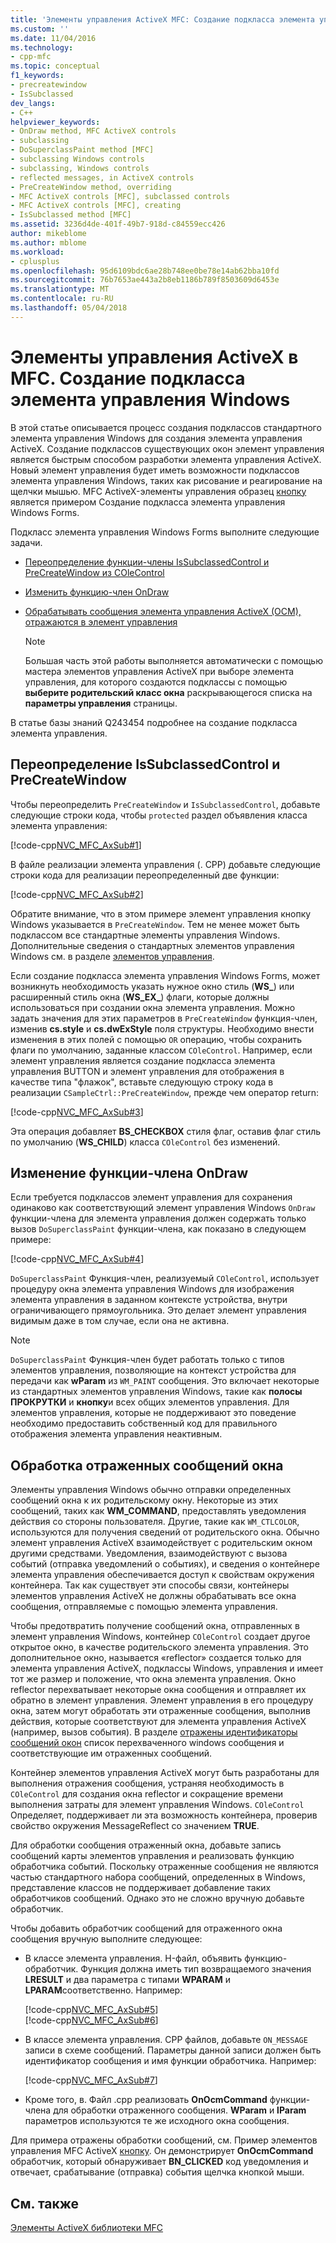```yaml
---
title: 'Элементы управления ActiveX MFC: Создание подкласса элемента управления Windows | Документы Microsoft'
ms.custom: ''
ms.date: 11/04/2016
ms.technology:
- cpp-mfc
ms.topic: conceptual
f1_keywords:
- precreatewindow
- IsSubclassed
dev_langs:
- C++
helpviewer_keywords:
- OnDraw method, MFC ActiveX controls
- subclassing
- DoSuperclassPaint method [MFC]
- subclassing Windows controls
- subclassing, Windows controls
- reflected messages, in ActiveX controls
- PreCreateWindow method, overriding
- MFC ActiveX controls [MFC], subclassed controls
- MFC ActiveX controls [MFC], creating
- IsSubclassed method [MFC]
ms.assetid: 3236d4de-401f-49b7-918d-c84559ecc426
author: mikeblome
ms.author: mblome
ms.workload:
- cplusplus
ms.openlocfilehash: 95d6109bdc6ae28b748ee0be78e14ab62bba10fd
ms.sourcegitcommit: 76b7653ae443a2b8eb1186b789f8503609d6453e
ms.translationtype: MT
ms.contentlocale: ru-RU
ms.lasthandoff: 05/04/2018
---
```

# <a name="mfc-activex-controls-subclassing-a-windows-control"></a>Элементы управления ActiveX в MFC. Создание подкласса элемента управления Windows
В этой статье описывается процесс создания подклассов стандартного элемента управления Windows для создания элемента управления ActiveX. Создание подклассов существующих окон элемент управления является быстрым способом разработки элемента управления ActiveX. Новый элемент управления будет иметь возможности подклассов элемента управления Windows, таких как рисование и реагирование на щелчки мышью. MFC ActiveX-элементы управления образец [кнопку](../visual-cpp-samples.md) является примером Создание подкласса элемента управления Windows Forms.  
  
 Подкласс элемента управления Windows Forms выполните следующие задачи.  
  
-   [Переопределение функции-члены IsSubclassedControl и PreCreateWindow из COleControl](#_core_overriding_issubclassedcontrol_and_precreatewindow)  
  
-   [Изменить функцию-член OnDraw](#_core_modifying_the_ondraw_member_function)  
  
-   [Обрабатывать сообщения элемента управления ActiveX (OCM), отражаются в элемент управления](#_core_handling_reflected_window_messages)  
  
    > [!NOTE]
    >  Большая часть этой работы выполняется автоматически с помощью мастера элементов управления ActiveX при выборе элемента управления, для которого создаются подклассы с помощью **выберите родительский класс окна** раскрывающегося списка на **параметры управления** страницы.  
  
 В статье базы знаний Q243454 подробнее на создание подкласса элемента управления.  
  
##  <a name="_core_overriding_issubclassedcontrol_and_precreatewindow"></a> Переопределение IsSubclassedControl и PreCreateWindow  
 Чтобы переопределить `PreCreateWindow` и `IsSubclassedControl`, добавьте следующие строки кода, чтобы `protected` раздел объявления класса элемента управления:  
  
 [!code-cpp[NVC_MFC_AxSub#1](../mfc/codesnippet/cpp/mfc-activex-controls-subclassing-a-windows-control_1.h)]  
  
 В файле реализации элемента управления (. CPP) добавьте следующие строки кода для реализации переопределенный две функции:  
  
 [!code-cpp[NVC_MFC_AxSub#2](../mfc/codesnippet/cpp/mfc-activex-controls-subclassing-a-windows-control_2.cpp)]  
  
 Обратите внимание, что в этом примере элемент управления кнопку Windows указывается в `PreCreateWindow`. Тем не менее может быть подклассом все стандартные элементы управления Windows. Дополнительные сведения о стандартных элементов управления Windows см. в разделе [элементов управления](../mfc/controls-mfc.md).  
  
 Если создание подкласса элемента управления Windows Forms, может возникнуть необходимость указать нужное окно стиль (**WS_**) или расширенный стиль окна (**WS_EX_**) флаги, которые должны использоваться при создании окна элемента управления. Можно задать значения для этих параметров в `PreCreateWindow` функция-член, изменив **cs.style** и **cs.dwExStyle** поля структуры. Необходимо внести изменения в этих полей с помощью `OR` операцию, чтобы сохранить флаги по умолчанию, заданные классом `COleControl`. Например, если элемент управления является создание подкласса элемента управления BUTTON и элемент управления для отображения в качестве типа "флажок", вставьте следующую строку кода в реализации `CSampleCtrl::PreCreateWindow`, прежде чем оператор return:  
  
 [!code-cpp[NVC_MFC_AxSub#3](../mfc/codesnippet/cpp/mfc-activex-controls-subclassing-a-windows-control_3.cpp)]  
  
 Эта операция добавляет **BS_CHECKBOX** стиля флаг, оставив флаг стиль по умолчанию (**WS_CHILD**) класса `COleControl` без изменений.  
  
##  <a name="_core_modifying_the_ondraw_member_function"></a> Изменение функции-члена OnDraw  
 Если требуется подклассов элемент управления для сохранения одинаково как соответствующий элемент управления Windows `OnDraw` функции-члена для элемента управления должен содержать только вызов `DoSuperclassPaint` функции-члена, как показано в следующем примере:  
  
 [!code-cpp[NVC_MFC_AxSub#4](../mfc/codesnippet/cpp/mfc-activex-controls-subclassing-a-windows-control_4.cpp)]  
  
 `DoSuperclassPaint` Функция-член, реализуемый `COleControl`, использует процедуру окна элемента управления Windows для изображения элемента управления в заданном контексте устройства, внутри ограничивающего прямоугольника. Это делает элемент управления видимым даже в том случае, если она не активна.  
  
> [!NOTE]
>  `DoSuperclassPaint` Функция-член будет работать только с типов элементов управления, позволяющие на контекст устройства для передачи как **wParam** из `WM_PAINT` сообщения. Это включает некоторые из стандартных элементов управления Windows, такие как **полосы ПРОКРУТКИ** и **кнопку**и всех общих элементов управления. Для элементов управления, которые не поддерживают это поведение необходимо предоставить собственный код для правильного отображения элемента управления неактивным.  
  
##  <a name="_core_handling_reflected_window_messages"></a> Обработка отраженных сообщений окна  
 Элементы управления Windows обычно отправки определенных сообщений окна к их родительскому окну. Некоторые из этих сообщений, таких как **WM_COMMAND**, предоставлять уведомления действия со стороны пользователя. Другие, такие как `WM_CTLCOLOR`, используются для получения сведений от родительского окна. Обычно элемент управления ActiveX взаимодействует с родительским окном другими средствами. Уведомления, взаимодействуют с вызова событий (отправка уведомлений о событиях), и сведения о контейнере элемента управления обеспечивается доступ к свойствам окружения контейнера. Так как существует эти способы связи, контейнеры элементов управления ActiveX не должны обрабатывать все окна сообщения, отправляемые с помощью элемента управления.  
  
 Чтобы предотвратить получение сообщений окна, отправленных в элемент управления Windows, контейнер `COleControl` создает другое открытое окно, в качестве родительского элемента управления. Это дополнительное окно, называется «reflector» создается только для элемента управления ActiveX, подклассы Windows, управления и имеет тот же размер и положение, что окна элемента управления. Окно reflector перехватывает некоторые окна сообщения и отправляет их обратно в элемент управления. Элемент управления в его процедуру окна, затем могут обработать эти отраженные сообщения, выполнив действия, которые соответствуют для элемента управления ActiveX (например, вызов события). В разделе [отражены идентификаторы сообщений окон](../mfc/reflected-window-message-ids.md) список перехваченного windows сообщения и соответствующие им отраженных сообщений.  
  
 Контейнер элементов управления ActiveX могут быть разработаны для выполнения отражения сообщения, устраняя необходимость в `COleControl` для создания окна reflector и сокращение времени выполнения затраты для элемент управления Windows. `COleControl` Определяет, поддерживает ли эта возможность контейнера, проверив свойство окружения MessageReflect со значением **TRUE**.  
  
 Для обработки сообщения отраженный окна, добавьте запись сообщений карты элементов управления и реализовать функцию обработчика событий. Поскольку отраженные сообщения не являются частью стандартного набора сообщений, определенных в Windows, представление классов не поддерживает добавление таких обработчиков сообщений. Однако это не сложно вручную добавьте обработчик.  
  
 Чтобы добавить обработчик сообщений для отраженного окна сообщения вручную выполните следующее:  
  
-   В классе элемента управления. H-файл, объявить функцию-обработчик. Функция должна иметь тип возвращаемого значения **LRESULT** и два параметра с типами **WPARAM** и **LPARAM**соответственно. Например:  
  
     [!code-cpp[NVC_MFC_AxSub#5](../mfc/codesnippet/cpp/mfc-activex-controls-subclassing-a-windows-control_5.h)]  
    [!code-cpp[NVC_MFC_AxSub#6](../mfc/codesnippet/cpp/mfc-activex-controls-subclassing-a-windows-control_6.h)]  
  
-   В классе элемента управления. CPP файлов, добавьте `ON_MESSAGE` записи в схеме сообщений. Параметры данной записи должен быть идентификатор сообщения и имя функции обработчика. Например:  
  
     [!code-cpp[NVC_MFC_AxSub#7](../mfc/codesnippet/cpp/mfc-activex-controls-subclassing-a-windows-control_7.cpp)]  
  
-   Кроме того, в. Файл .cpp реализовать **OnOcmCommand** функции-члена для обработки отраженного сообщения. **WParam** и **lParam** параметров используются те же исходного окна сообщения.  
  
 Для примера отражены обработки сообщений, см. Пример элементов управления MFC ActiveX [кнопку](../visual-cpp-samples.md). Он демонстрирует **OnOcmCommand** обработчик, который обнаруживает **BN_CLICKED** код уведомления и отвечает, срабатывание (отправка) события щелчка кнопкой мыши.  
  
## <a name="see-also"></a>См. также  
 [Элементы ActiveX библиотеки MFC](../mfc/mfc-activex-controls.md)

